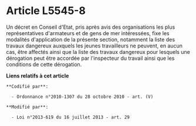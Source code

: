 # Article L5545-8

Un décret en Conseil d'Etat, pris après avis des organisations les plus représentatives d'armateurs et de gens de mer
intéressées, fixe les modalités d'application de la présente section, notamment la liste des travaux dangereux auxquels les
jeunes travailleurs ne peuvent, en aucun cas, être affectés ainsi que la liste des travaux dangereux pour lesquels une
dérogation peut être accordée par l'inspecteur du travail ainsi que les conditions de cette dérogation.

**Liens relatifs à cet article**

	**Codifié par**:

	  - Ordonnance n°2010-1307 du 28 octobre 2010 - art. (V)

	**Modifié par**:

	  - Loi n°2013-619 du 16 juillet 2013 - art. 29
